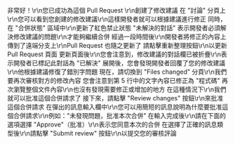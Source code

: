 非常好！\r\n您已成功為這個 Pull Request \r\n創建了修改建議 
在 "討論" 分頁上\r\n您可以看到您創建的修改建議\r\n這樣開發者就可以根據建議進行修正
同時，在 "合併狀態" 區域中\r\n更新了紅色禁止狀態 "未解決的對話" 
表示開發者必須解決修改建議的問題\r\n才能夠繼續合併
經過一段時間後\r\n開發者將修正的內容上傳到了遠端分支上\r\nPull Request 也隨之更新了
請點擊重新整理按鈕\r\n以更新 Pull Request 頁面
更新頁面後\r\n您會注意到，修改建議的對話欄已被折疊\r\n表示開發者已標記此對話為 "已解決"
展開後，您會發現開發者回覆了您的修改建議\r\n他根據建議修復了錯別字問題
現在，請切換到 "Files changed" 分頁\r\n我們要再次審核對方的修改內容
您會注意到第 5 行中的文字內容已修正為 "程式碼"
再次瀏覽整個文件內容\r\n也沒有發現需要修正或增加的地方
在這種情況下\r\n我們就可以批准這個合併請求了
接下來，請點擊 "Review changes" 按鈕\r\n來批准這個合併請求
在彈出的訊息輸入欄中\r\n您可以用簡短的訊息說明為什麼要批准這個合併請求\r\n例如："未發現問題，批准本次合併"
在輸入完成後\r\n請在下面的選項選擇 "Approve"（批准）\r\n表示您同意本次的合併
在選擇了正確的訊息類型後\r\n請點擊 "Submit review" 按鈕\r\n以提交您的審核評論